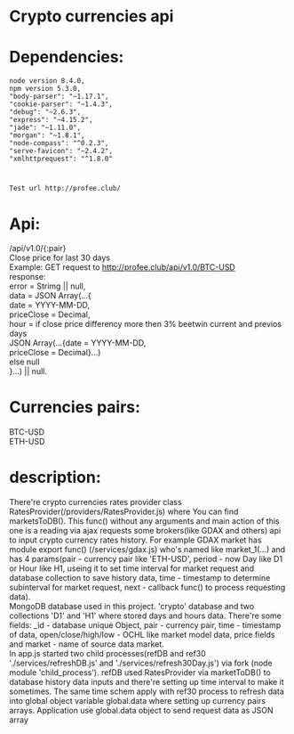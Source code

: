 # Crypto currencies api 
#
#   Dependencies:
    node version 8.4.0, 
    npm version 5.3.0,
    "body-parser": "~1.17.1",
    "cookie-parser": "~1.4.3",
    "debug": "~2.6.3",
    "express": "~4.15.2",
    "jade": "~1.11.0",
    "morgan": "~1.8.1",
    "node-compass": "^0.2.3",
    "serve-favicon": "~2.4.2",
    "xmlhttprequest": "^1.8.0"
    
# 
    Test url http://profee.club/
#   Api:
/api/v1.0/{:pair}<br>
    Close price for last 30 days<br>
    Example: GET request to http://profee.club/api/v1.0/BTC-USD<br>
    response:<br>
      error = Strimg || null,<br>
      data  = JSON Array(...{<br>
            date = YYYY-MM-DD,<br>
            priceClose = Decimal,<br>
            hour = if close price differency more then 3% beetwin current and previos days <br>
                JSON Array(...{date = YYYY-MM-DD,<br>
                priceClose = Decimal}...)<br>
            else null<br>
        	}...) || null.<br>
#   Currencies pairs:
BTC-USD<br>
ETH-USD<br>
#	description:
There're crypto currencies rates provider class RatesProvider(/providers/RatesProvider.js) where You can find marketsToDB(). This func() without any arguments and main action of this one is a reading via ajax requests some brokers(like GDAX and others) api to input crypto currency rates history. For example GDAX market has module export func() 
(/services/gdax.js) who's named like market_1(...) and has 4 params(pair - currency pair like 'ETH-USD', period - now Day like D1 or Hour like H1, useing it to set time interval for market request and database collection to save history data, time - timestamp to determine subinterval for market request, next - callback func() to process requesting data).<br>
MongoDB database used in this project. 'crypto' database and two collections 'D1' and 'H1' where stored days and hours data. There're some fields: _id - database unique Object, pair - currency pair, time - timestamp of data, open/close/high/low - OCHL like market model data, price fields and market - name of source data market.<br>
In app.js started two child processes(refDB and ref30 './services/refreshDB.js' and './services/refresh30Day.js') via fork (node module 'child_process'). refDB used RatesProvider via marketToDB() to database history data inputs and there're setting up time interval to make it sometimes. The same time schem apply with ref30 process to refresh data into global object variable global.data where setting up currency pairs arrays. Application use global.data object to send request data as JSON array<br>
